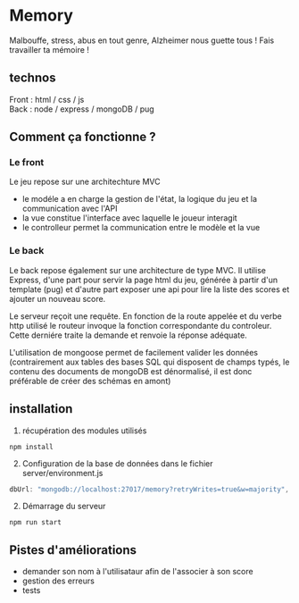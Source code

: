 # Memory

Malbouffe, stress, abus en tout genre, Alzheimer nous guette tous ! Fais travailler ta mémoire !

## technos 

Front : html / css / js  
Back : node / express / mongoDB / pug  

## Comment ça fonctionne ?

### Le front

Le jeu repose sur une architechture MVC
  - le modéle a en charge la gestion de l'état, la logique du jeu et la communication avec l'API
  - la vue constitue l'interface avec laquelle le joueur interagit
  - le controlleur permet la communication entre le modèle et la vue

### Le back

Le back repose également sur une architecture de type MVC. Il utilise Express, d'une part pour servir la page html du jeu, générée à partir d'un template (pug) et d'autre part exposer une api pour lire la liste des scores et ajouter un nouveau score.

Le serveur reçoit une requête. En fonction de la route appelée et du verbe http utilisé le routeur invoque la fonction correspondante du controleur. Cette derniére traite la demande et renvoie la réponse adéquate.

L'utilisation de mongoose permet de facilement valider les données (contrairement aux tables des bases SQL qui disposent de champs typés, le contenu des documents de mongoDB est dénormalisé, il est donc préférable de créer des schémas en amont)

## installation

1. récupération des modules utilisés 
```
npm install
```
2. Configuration de la base de données dans le fichier server/environment.js
```javascript
dbUrl: "mongodb://localhost:27017/memory?retryWrites=true&w=majority",
```
2. Démarrage du serveur 
```
npm run start
```

## Pistes d'améliorations

- demander son nom à l'utilisataur afin de l'associer à son score
- gestion des erreurs
- tests
